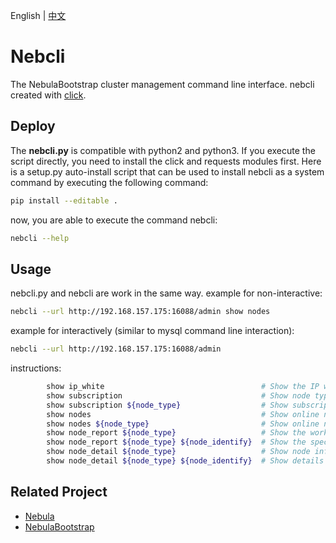 English | [中文](/README_cn.md)

# Nebcli
The NebulaBootstrap cluster management command line interface. nebcli created with [click](https://github.com/pallets/click).

## Deploy
The __nebcli.py__ is compatible with python2 and python3. If you execute the script directly, you need to install the click and requests modules first.
Here is a setup.py auto-install script that can be used to install nebcli as a system command by executing the following command:

```bash
pip install --editable .

```

now, you are able to execute the command nebcli:

```bash
nebcli --help
```

## Usage
nebcli.py and nebcli are work in the same way.
example for non-interactive:

```bash
nebcli --url http://192.168.157.175:16088/admin show nodes
```

example for interactively (similar to mysql command line interaction):
```bash
nebcli --url http://192.168.157.175:16088/admin
```

instructions:
```bash
        show ip_white                                   # Show the IP whitelist of the cluster.
        show subscription                               # Show node type subscription information.
        show subscription ${node_type}                  # Show subscription information for a specified node type.
        show nodes                                      # Show online node information.
        show nodes ${node_type}                         # Show online node information of the specified node type.
        show node_report ${node_type}                   # Show the working status of nodes of the specified type (load, amount of data sent and received, etc.)
        show node_report ${node_type} ${node_identify}  # Show the specified node type to specify the node working status.
        show node_detail ${node_type}                   # Show node information details (IP address, number of worker processes, etc.) of the specified type.
        show node_detail ${node_type} ${node_identify}  # Show details of the specified node of the specified type.
```

## Related Project
   * [Nebula](https://github.com/Bwar/Nebula)
   * [NebulaBootstrap](https://github.com/Bwar/NebulaBootstrap)

